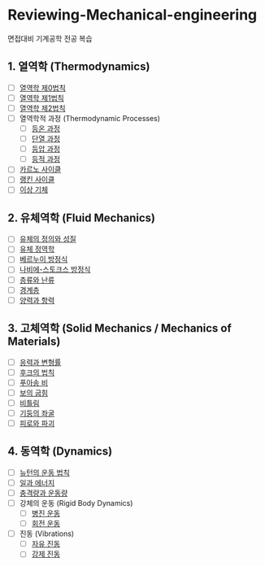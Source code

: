 # Reviewing-Mechanical-engineering
면접대비 기계공학 전공 복습

## 1. 열역학 (Thermodynamics)
- [ ] [열역학 제0법칙](./1_열역학/0_열역학_제0법칙.md)
- [ ] [열역학 제1법칙](./1_열역학/1_열역학_제1법칙.md)
- [ ] [열역학 제2법칙](./1_열역학/2_열역학_제2법칙.md)
- [ ] 열역학적 과정 (Thermodynamic Processes)
    - [ ] [등온 과정](./1_열역학/3_열역학적_과정/3-1_등온_과정.md)
    - [ ] [단열 과정](./1_열역학/3_열역학적_과정/3-2_단열_과정.md)
    - [ ] [등압 과정](./1_열역학/3_열역학적_과정/3-3_등압_과정.md)
    - [ ] [등적 과정](./1_열역학/3_열역학적_과정/3-4_등적_과정.md)
- [ ] [카르노 사이클](./1_열역학/4_카르노_사이클.md)
- [ ] [랭킨 사이클](./1_열역학/5_랭킨_사이클.md)
- [ ] [이상 기체](./1_열역학/6_이상_기체.md)

## 2. 유체역학 (Fluid Mechanics)
- [ ] [유체의 정의와 성질](./2_유체역학/0_유체의_정의와_성질.md)
- [ ] [유체 정역학](./2_유체역학/1_유체_정역학.md)
- [ ] [베르누이 방정식](./2_유체역학/2_베르누이_방정식.md)
- [ ] [나비에-스토크스 방정식](./2_유체역학/3_나비에-스토크스_방정식.md)
- [ ] [층류와 난류](./2_유체역학/4_층류와_난류.md)
- [ ] [경계층](./2_유체역학/5_경계층.md)
- [ ] [양력과 항력](./2_유체역학/6_양력과_항력.md)

## 3. 고체역학 (Solid Mechanics / Mechanics of Materials)
- [ ] [응력과 변형률](./3_고체역학/0_응력과_변형률.md)
- [ ] [후크의 법칙](./3_고체역학/1_후크의_법칙.md)
- [ ] [푸아송 비](./3_고체역학/2_푸아송_비.md)
- [ ] [보의 굽힘](./3_고체역학/3_보의_굽힘.md)
- [ ] [비틀림](./3_고체역학/4_비틀림.md)
- [ ] [기둥의 좌굴](./3_고체역학/5_기둥의_좌굴.md)
- [ ] [피로와 파괴](./3_고체역학/6_피로와_파괴.md)

## 4. 동역학 (Dynamics)
- [ ] [뉴턴의 운동 법칙](./4_동역학/0_뉴턴의_운동_법칙.md)
- [ ] [일과 에너지](./4_동역학/1_일과_에너지.md)
- [ ] [충격량과 운동량](./4_동역학/2_충격량과_운동량.md)
- [ ] 강체의 운동 (Rigid Body Dynamics)
    - [ ] [병진 운동](./4_동역학/3_강체의_운동/3-1_병진_운동.md)
    - [ ] [회전 운동](./4_동역학/3_강체의_운동/3-2_회전_운동.md)
- [ ] 진동 (Vibrations)
    - [ ] [자유 진동](./4_동역학/4_진동/4-1_자유_진동.md)
    - [ ] [강제 진동](./4_동역학/4_진동/4-2_강제_진동.md)
